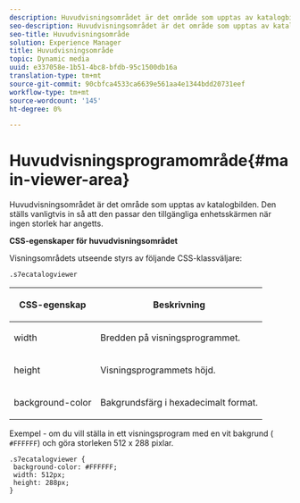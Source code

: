 ```yaml
---
description: Huvudvisningsområdet är det område som upptas av katalogbilden. Den ställs vanligtvis in så att den passar den tillgängliga enhetsskärmen när ingen storlek har angetts.
seo-description: Huvudvisningsområdet är det område som upptas av katalogbilden. Den ställs vanligtvis in så att den passar den tillgängliga enhetsskärmen när ingen storlek har angetts.
seo-title: Huvudvisningsområde
solution: Experience Manager
title: Huvudvisningsområde
topic: Dynamic media
uuid: e337058e-1b51-4bc8-bfdb-95c1500db16a
translation-type: tm+mt
source-git-commit: 90cbfca4533ca6639e561aa4e1344bdd20731eef
workflow-type: tm+mt
source-wordcount: '145'
ht-degree: 0%

---
```



# Huvudvisningsprogramområde{#main-viewer-area}

Huvudvisningsområdet är det område som upptas av katalogbilden. Den ställs vanligtvis in så att den passar den tillgängliga enhetsskärmen när ingen storlek har angetts.

<!--<a id="section_061E550C1C1D4DB2BD663A898895B38C"></a>-->

**CSS-egenskaper för huvudvisningsområdet**

Visningsområdets utseende styrs av följande CSS-klassväljare:

```
.s7ecatalogviewer
```

<table id="table_94EE3F5BBE4547C0B4943471CEE7EDE4"> 
 <thead> 
  <tr> 
   <th colname="col1" class="entry"> <p> CSS-egenskap </p> </th> 
   <th colname="col2" class="entry"> <p>Beskrivning </p> </th> 
  </tr> 
 </thead>
 <tbody> 
  <tr> 
   <td colname="col1"> <p> <span class="codeph"> width </span> </p> </td> 
   <td colname="col2"> <p>Bredden på visningsprogrammet. </p> </td> 
  </tr> 
  <tr> 
   <td colname="col1"> <p> <span class="codeph"> height  </span> </p> </td> 
   <td colname="col2"> <p>Visningsprogrammets höjd. </p> </td> 
  </tr> 
  <tr> 
   <td colname="col1"> <p> <span class="codeph"> background-color  </span> </p> </td> 
   <td colname="col2"> <p> Bakgrundsfärg i hexadecimalt format. </p> </td> 
  </tr> 
 </tbody> 
</table>

Exempel - om du vill ställa in ett visningsprogram med en vit bakgrund ( `#FFFFFF`) och göra storleken 512 x 288 pixlar.

```
.s7ecatalogviewer { 
 background-color: #FFFFFF; 
 width: 512px; 
 height: 288px;  
}
```


